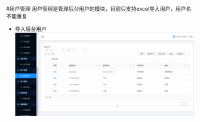 #用户管理
用户管理是管理后台用户的模块，目前只支持excel导入用户，用户名不能重复
 * 导入后台用户
 ![导入后台用户](https://raw.githubusercontent.com/atlanteem/user_manual_admin/master/lvyoto/files/导入后台用户.gif)
